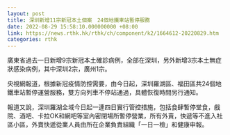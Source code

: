 ```yaml
---
layout: post
title: 深圳新增11宗新冠本土個案　24個地鐵車站暫停服務
date: 2022-08-29 15:58:10.000000000 +08:00
link: https://news.rthk.hk/rthk/ch/component/k2/1664612-20220829.htm
categories: rthk
---
```


廣東省過去一日新增9宗新冠本土確診病例，全部在深圳，另外新增3宗本土無症狀感染病例，其中深圳2宗，廣州1宗。

央視網報道，根據新冠疫情防控需要，由今日起，深圳羅湖區、福田區共24個地鐵車站暫停運營服務，雙方向列車不停站通過，具體恢復時間另行通知。

報道又說，深圳羅湖全域今日起一連四日實行管控措施，包括食肆暫停堂食，戲院、酒吧、卡拉OK和網吧等室內密閉場所暫停營業，所有外賣，快遞等不進入社區小區，外賣快遞從業人員由所在企業負責組織「一日一檢」和健康申報。

